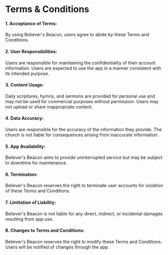 # Terms & Conditions

#### 1. Acceptance of Terms:

By using Believer's Beacon, users agree to abide by these Terms and Conditions.

#### 2. User Responsibilities:

Users are responsible for maintaining the confidentiality of their account information.
Users are expected to use the app in a manner consistent with its intended purpose.

#### 3. Content Usage:

Daily scriptures, hymns, and sermons are provided for personal use and may not be used for commercial purposes without permission.
Users may not upload or share inappropriate content.

#### 4. Data Accuracy:

Users are responsible for the accuracy of the information they provide.
The church is not liable for consequences arising from inaccurate information.

#### 5. App Availability:

Believer's Beacon aims to provide uninterrupted service but may be subject to downtime for maintenance.

#### 6. Termination:

Believer's Beacon reserves the right to terminate user accounts for violation of these Terms and Conditions.

#### 7. Limitation of Liability:

Believer's Beacon is not liable for any direct, indirect, or incidental damages resulting from app use.

#### 8. Changes to Terms and Conditions:

Believer's Beacon reserves the right to modify these Terms and Conditions.
Users will be notified of changes through the app.
